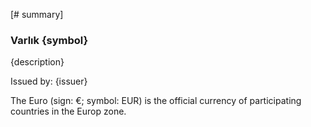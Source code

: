 [# summary]

### Varlık {symbol}

{description}

Issued by: {issuer}

The Euro (sign: €; symbol: EUR) is the official currency of participating countries in the Europ zone.